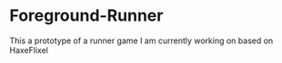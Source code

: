 Foreground-Runner
=================

This a prototype of a runner game I am currently working on based on HaxeFlixel